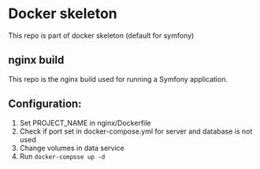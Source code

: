 # Docker skeleton
This repo is part of docker skeleton (default for symfony)

## nginx build
This repo is the nginx build used for running a Symfony application.

## Configuration:
1. Set PROJECT_NAME in nginx/Dockerfile
2. Check if port set in docker-compose.yml for server and database is not used
3. Change volumes in data service
4. Run `docker-compose up -d`
